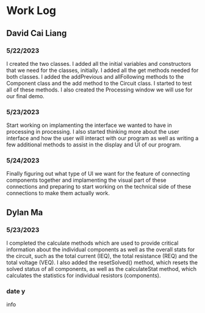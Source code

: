 # Work Log

## David Cai Liang

### 5/22/2023

I created the two classes. I added all the initial variables and constructors that we need for the classes, initially. I added all the get methods needed for both classes. I added the addPrevious and allFollowing methods to the Component class and the add method to the Circuit class. I started to test all of these methods. I also created the Processing window we will use for our final demo.

### 5/23/2023

Start working on implamenting the interface we wanted to have in processing in processing. I also started thinking more about the user interface and how the user will interact with our program as well as writing a few additional methods to assist in the display and UI of our program.

### 5/24/2023

Finally figuring out what type of UI we want for the feature of connecting components together and implamenting the visual part of these connections and preparing to start working on the technical side of these connections to make them actually work.

## Dylan Ma

### 5/23/2023

I completed the calculate methods which are used to provide critical information about the individual components as well as the overall stats for the circuit, such as the total current (IEQ), the total resistance (REQ) and the total voltage (VEQ). I also added the resetSolved() method, which resets the solved status of all components, as well as the calculateStat method, which calculates the statistics for individual resistors (components).

### date y

info
